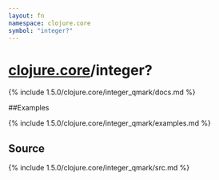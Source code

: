 ```yaml
---
layout: fn
namespace: clojure.core
symbol: "integer?"
---
```


# [clojure.core](../)/integer?

{% include 1.5.0/clojure.core/integer_qmark/docs.md %}

##Examples

{% include 1.5.0/clojure.core/integer_qmark/examples.md %}
## Source
{% include 1.5.0/clojure.core/integer_qmark/src.md %}

